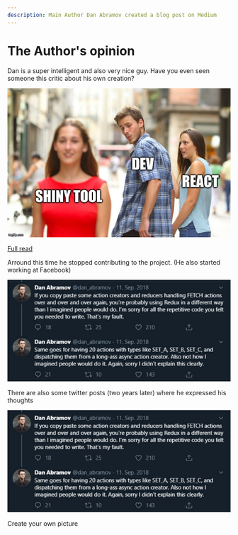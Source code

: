 ```yaml
---
description: Main Author Dan Abramov created a blog post on Medium
---
```


# The Author's opinion

Dan is a super intelligent and also very nice guy. Have you even seen someone this critic about his own creation?

![](.gitbook/assets/image%20%283%29.png)

[Full read](https://medium.com/@dan_abramov/you-might-not-need-redux-be46360cf367)

Arround this time he stopped contributing to the project. \(He also started working at Facebook\)

![](.gitbook/assets/image%20%282%29.png)

There are also some twitter posts \(two years later\) where he expressed his thoughts

![](.gitbook/assets/image%20%284%29.png)

Create your own picture

